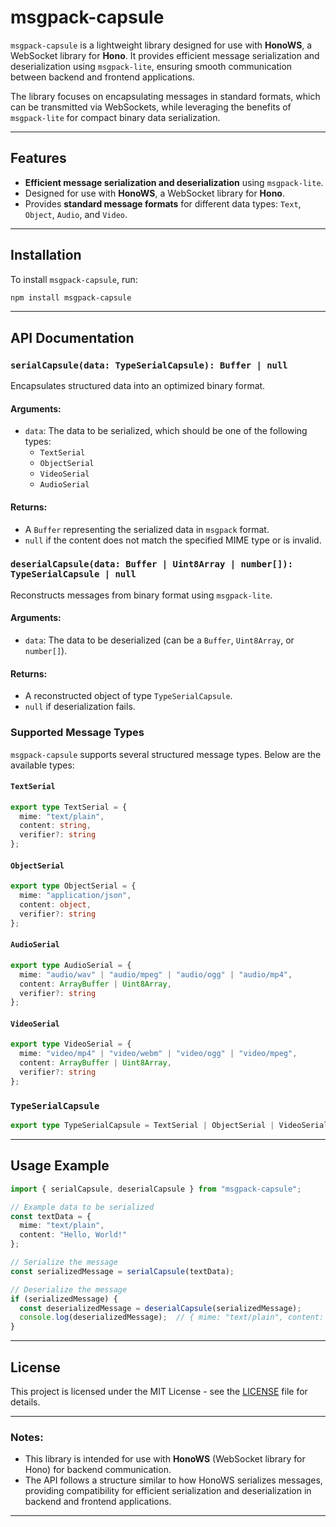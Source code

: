 # msgpack-capsule

`msgpack-capsule` is a lightweight library designed for use with **HonoWS**, a WebSocket library for **Hono**. It provides efficient message serialization and deserialization using `msgpack-lite`, ensuring smooth communication between backend and frontend applications.

The library focuses on encapsulating messages in standard formats, which can be transmitted via WebSockets, while leveraging the benefits of `msgpack-lite` for compact binary data serialization.

---

## Features
- **Efficient message serialization and deserialization** using `msgpack-lite`.
- Designed for use with **HonoWS**, a WebSocket library for **Hono**.
- Provides **standard message formats** for different data types: `Text`, `Object`, `Audio`, and `Video`.

---

## Installation

To install `msgpack-capsule`, run:

```bash
npm install msgpack-capsule
```

---

## API Documentation

### `serialCapsule(data: TypeSerialCapsule): Buffer | null`
Encapsulates structured data into an optimized binary format.

#### Arguments:
- `data`: The data to be serialized, which should be one of the following types:
  - `TextSerial`
  - `ObjectSerial`
  - `VideoSerial`
  - `AudioSerial`

#### Returns:
- A `Buffer` representing the serialized data in `msgpack` format.
- `null` if the content does not match the specified MIME type or is invalid.

### `deserialCapsule(data: Buffer | Uint8Array | number[]): TypeSerialCapsule | null`
Reconstructs messages from binary format using `msgpack-lite`.

#### Arguments:
- `data`: The data to be deserialized (can be a `Buffer`, `Uint8Array`, or `number[]`).

#### Returns:
- A reconstructed object of type `TypeSerialCapsule`.
- `null` if deserialization fails.

### Supported Message Types

`msgpack-capsule` supports several structured message types. Below are the available types:

#### `TextSerial`
```ts
export type TextSerial = {
  mime: "text/plain",
  content: string,
  verifier?: string
};
```

#### `ObjectSerial`
```ts
export type ObjectSerial = {
  mime: "application/json",
  content: object,
  verifier?: string
};
```

#### `AudioSerial`
```ts
export type AudioSerial = {
  mime: "audio/wav" | "audio/mpeg" | "audio/ogg" | "audio/mp4",
  content: ArrayBuffer | Uint8Array,
  verifier?: string
};
```

#### `VideoSerial`
```ts
export type VideoSerial = {
  mime: "video/mp4" | "video/webm" | "video/ogg" | "video/mpeg",
  content: ArrayBuffer | Uint8Array,
  verifier?: string
};
```

### `TypeSerialCapsule`
```ts
export type TypeSerialCapsule = TextSerial | ObjectSerial | VideoSerial | AudioSerial;
```

---

## Usage Example

```ts
import { serialCapsule, deserialCapsule } from "msgpack-capsule";

// Example data to be serialized
const textData = {
  mime: "text/plain",
  content: "Hello, World!"
};

// Serialize the message
const serializedMessage = serialCapsule(textData);

// Deserialize the message
if (serializedMessage) {
  const deserializedMessage = deserialCapsule(serializedMessage);
  console.log(deserializedMessage);  // { mime: "text/plain", content: "Hello, World!" }
}
```

---

## License

This project is licensed under the MIT License - see the [LICENSE](LICENSE) file for details.

---

### Notes:
- This library is intended for use with **HonoWS** (WebSocket library for Hono) for backend communication.
- The API follows a structure similar to how HonoWS serializes messages, providing compatibility for efficient serialization and deserialization in backend and frontend applications.

---
